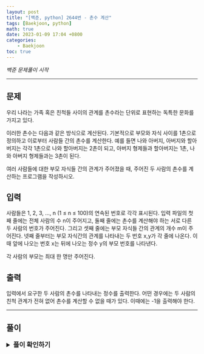 ```yaml
---
layout: post
title: "[백준, python] 2644번 - 촌수 계산"
tags: [Baekjoon, python]
math: true
date: 2023-01-09 17:04 +0800
categories:
    - Baekjoon
toc: true
---
```

_백준 문제풀이 시작_
* * *
## 문제
우리 나라는 가족 혹은 친척들 사이의 관계를 촌수라는 단위로 표현하는 독특한 문화를 가지고 있다. 

이러한 촌수는 다음과 같은 방식으로 계산된다. 기본적으로 부모와 자식 사이를 1촌으로 정의하고 이로부터 사람들 간의 촌수를 계산한다. 예를 들면 나와 아버지, 아버지와 할아버지는 각각 1촌으로 나와 할아버지는 2촌이 되고, 아버지 형제들과 할아버지는 1촌, 나와 아버지 형제들과는 3촌이 된다.

여러 사람들에 대한 부모 자식들 간의 관계가 주어졌을 때, 주어진 두 사람의 촌수를 계산하는 프로그램을 작성하시오.
## 입력
사람들은 1, 2, 3, …, n (1 ≤ n ≤ 100)의 연속된 번호로 각각 표시된다. 입력 파일의 첫째 줄에는 전체 사람의 수 n이 주어지고, 둘째 줄에는 촌수를 계산해야 하는 서로 다른 두 사람의 번호가 주어진다. 그리고 셋째 줄에는 부모 자식들 간의 관계의 개수 m이 주어진다. 넷째 줄부터는 부모 자식간의 관계를 나타내는 두 번호 x,y가 각 줄에 나온다. 이때 앞에 나오는 번호 x는 뒤에 나오는 정수 y의 부모 번호를 나타낸다.

각 사람의 부모는 최대 한 명만 주어진다.
## 출력
입력에서 요구한 두 사람의 촌수를 나타내는 정수를 출력한다. 어떤 경우에는 두 사람의 친척 관계가 전혀 없어 촌수를 계산할 수 없을 때가 있다. 이때에는 -1을 출력해야 한다.

* * *
## 풀이
<details>
<summary style="font-weight:bold; font-size:17px">풀이 확인하기</summary>
<div markdown="1">
  해당 문제는 dfs 함수 내에서 재귀적으로 연산을 하였다. 입력을 받은 뒤 정답 리스트를 만들고, 방문이 이뤄질 때마다 방문 수를 증가시키고, 사람을 찾을 경우 리스트에 방문 수를 담는다.

```python
import sys
input = sys.stdin.readline

vertex = int(input())
people1, people2 = map(int, input().split(' '))
edge = int(input())

graph = [[] for _ in range(vertex + 1)]
visited = [0] * (vertex + 1)

for _ in range(edge):
    a, b = map(int, input().split())
    graph[a].append(b)
    graph[b].append(a)


ans = []
def dfs(start, num):
  num+=1
  visited[start] = 1
  if(people2 == start):
    ans.append(num)
  for i in graph[start]:
    if not visited[i]:
      dfs(i, num)
dfs(people1, 0)

if(len(ans) != 0):
  print(ans)
else:
  print(-1)
  
```

</div>
</details>
